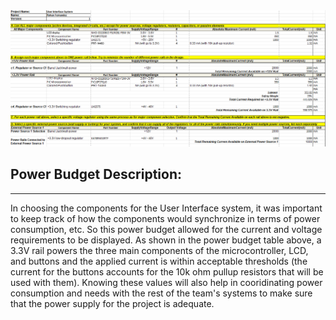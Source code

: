 <img src="https://github.com/Rohan-Fernandez/Rohan-Fernandez.github.io/blob/main/Images/Power%20Budget%20Image%201.png?raw=true">

## Power Budget Description:
------------------------------
In choosing the components for the User Interface system, it was important to keep track of how the components would synchronize in terms of power consumption, etc. So this power budget allowed for the current and voltage requirements to be displayed. As shown in the power budget table above, a 3.3V rail powers the three main components of the microcontroller, LCD, and buttons and the applied current is within acceptable thresholds (the current for the buttons accounts for the 10k ohm pullup resistors that will be used with them). Knowing these values will also help in cooridinating power consumption and needs with the rest of the team's systems to make sure that the power supply for the project is adequate.

